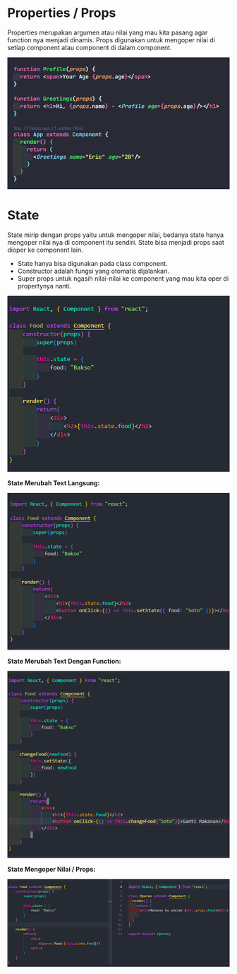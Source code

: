 # Properties / Props

Properties merupakan argumen atau nilai yang mau kita pasang agar function nya menjadi dinamis. Props digunakan untuk mengoper nilai di setiap component atau component di dalam component.

![Props](img/props.png)

# State

State mirip dengan props yaitu untuk mengoper nilai, bedanya state hanya mengoper nilai nya di component itu sendiri. State bisa menjadi props saat dioper ke component lain.
- State hanya bisa digunakan pada class component.
- Constructor adalah fungsi yang otomatis dijalankan.
- Super props untuk ngasih nilai-nilai ke component yang mau kita oper di propertynya nanti.

![State](img/state.png)

**State Merubah Text Langsung:**

![State](img/contohState1.png)

**State Merubah Text Dengan Function:**

![State](img/contohState2.png)

**State Mengoper Nilai / Props:**

![State](img/stateToProps.png)
